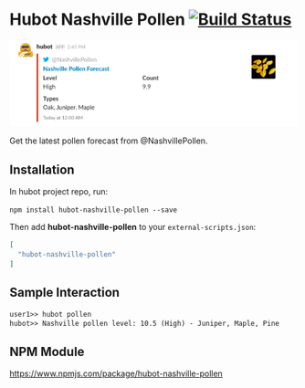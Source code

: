 # Hubot Nashville Pollen [![Build Status](https://travis-ci.org/stephenyeargin/hubot-nashville-pollen.svg?branch=master)](https://travis-ci.org/stephenyeargin/hubot-nashville-pollen)

![Screenshot](./screenshots/slack.png)

Get the latest pollen forecast from @NashvillePollen.

## Installation

In hubot project repo, run:

`npm install hubot-nashville-pollen --save`

Then add **hubot-nashville-pollen** to your `external-scripts.json`:

```json
[
  "hubot-nashville-pollen"
]
```

## Sample Interaction

```
user1>> hubot pollen
hubot>> Nashville pollen level: 10.5 (High) - Juniper, Maple, Pine
```

## NPM Module

https://www.npmjs.com/package/hubot-nashville-pollen
